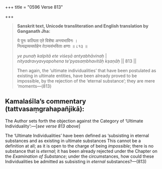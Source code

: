 +++
title = "0596 Verse 813"

+++
> **Sanskrit text, Unicode transliteration and English translation by Ganganath Jha:** 
>
> ये पुनः कल्पिता एते विशेषा अन्त्यभाविनः ।  
> नित्यद्रव्यव्यपोहेन तेऽप्यसंभविताः क्षणाः ॥ ८१३ ॥ 
>
> *ye punaḥ kalpitā ete viśeṣā antyabhāvinaḥ* \|  
> *nityadravyavyapohena te'pyasaṃbhavitāḥ kṣaṇāḥ* \|\| 813 \|\| 
>
> Then again, the ‘ultimate individualities’ that have been postulated as existing in ultimate entities, have been already proved to be impossible, by the rejection of the ‘eternal substance’; they are mere ‘moments—(813)



## Kamalaśīla’s commentary (tattvasaṃgrahapañjikā):

The Author sets forth the objection against the Category of ‘Ultimate Individuality’:—[*see verse 813 above*]

The ‘Ultimate Individualities’ have been defined as ‘subsisting in eternal substances and as existing in ultimate substances This cannot be a definition at all; as it is open to the charge of being *impossible*; there is no substance that is *eternal*; it has been already rejected under the Chapter on the *Examination of Substance*; under the circumstances, how could these Individualities be admitted as subsisting in *eternal* substances?—(813)


